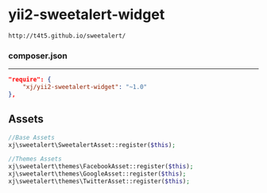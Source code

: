 # yii2-sweetalert-widget
```
http://t4t5.github.io/sweetalert/
```

### composer.json
---
```json
"require": {
    "xj/yii2-sweetalert-widget": "~1.0"
},
```

Assets
---
```php
//Base Assets
xj\sweetalert\SweetalertAsset::register($this);

//Themes Assets
xj\sweetalert\themes\FacebookAsset::register($this);
xj\sweetalert\themes\GoogleAsset::register($this);
xj\sweetalert\themes\TwitterAsset::register($this);
```
